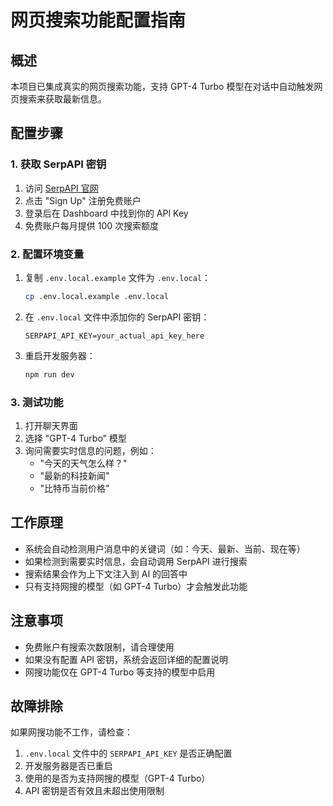 # 网页搜索功能配置指南

## 概述

本项目已集成真实的网页搜索功能，支持 GPT-4 Turbo 模型在对话中自动触发网页搜索来获取最新信息。

## 配置步骤

### 1. 获取 SerpAPI 密钥

1. 访问 [SerpAPI 官网](https://serpapi.com/)
2. 点击 "Sign Up" 注册免费账户
3. 登录后在 Dashboard 中找到你的 API Key
4. 免费账户每月提供 100 次搜索额度

### 2. 配置环境变量

1. 复制 `.env.local.example` 文件为 `.env.local`：
   ```bash
   cp .env.local.example .env.local
   ```

2. 在 `.env.local` 文件中添加你的 SerpAPI 密钥：
   ```
   SERPAPI_API_KEY=your_actual_api_key_here
   ```

3. 重启开发服务器：
   ```bash
   npm run dev
   ```

### 3. 测试功能

1. 打开聊天界面
2. 选择 "GPT-4 Turbo" 模型
3. 询问需要实时信息的问题，例如：
   - "今天的天气怎么样？"
   - "最新的科技新闻"
   - "比特币当前价格"

## 工作原理

- 系统会自动检测用户消息中的关键词（如：今天、最新、当前、现在等）
- 如果检测到需要实时信息，会自动调用 SerpAPI 进行搜索
- 搜索结果会作为上下文注入到 AI 的回答中
- 只有支持网搜的模型（如 GPT-4 Turbo）才会触发此功能

## 注意事项

- 免费账户有搜索次数限制，请合理使用
- 如果没有配置 API 密钥，系统会返回详细的配置说明
- 网搜功能仅在 GPT-4 Turbo 等支持的模型中启用

## 故障排除

如果网搜功能不工作，请检查：

1. `.env.local` 文件中的 `SERPAPI_API_KEY` 是否正确配置
2. 开发服务器是否已重启
3. 使用的是否为支持网搜的模型（GPT-4 Turbo）
4. API 密钥是否有效且未超出使用限制